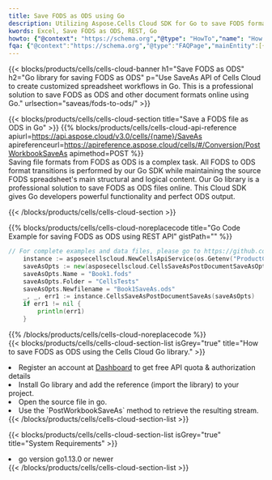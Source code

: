```yaml
---
title: Save FODS as ODS using Go 
description: Utilizing Aspose.Cells Cloud SDK for Go to save FODS format file as ODS format file. 
kwords: Excel, Save FODS as ODS, REST, Go
howto: {"@context": "https://schema.org","@type": "HowTo","name": "How to save FODS as ODS using the Cells Cloud Go library.","description": "How to save FODS as ODS using the Cells Cloud Go library.","image": {"@type": "ImageObject"},"url": "/go/saveas/fods-to-ods/","step": [{ "@type": "HowToStep","name": "How to save FODS as ODS using the Cells Cloud Go library. step 1", "image": {"@type": "ImageObject",},"url": "/go/saveas/fods-to-ods/","text": "Register an account at <a href='https://dashboard.aspose.cloud/'>Dashboard</a> to get free API quota & authorization details",},{ "@type": "HowToStep","name": "How to save FODS as ODS using the Cells Cloud Go library. step 1", "image": {"@type": "ImageObject",},"url": "/go/saveas/fods-to-ods/","text": "Install Go library and add the reference (import the library) to your project.",},{ "@type": "HowToStep","name": "How to save FODS as ODS using the Cells Cloud Go library. step 1", "image": {"@type": "ImageObject",},"url": "/go/saveas/fods-to-ods/","text": "Open the source file in go.",},{ "@type": "HowToStep","name": "How to save FODS as ODS using the Cells Cloud Go library. step 1", "image": {"@type": "ImageObject",},"url": "/go/saveas/fods-to-ods/","text": "Use the `PostWorkbookSaveAs` method to retrieve the resulting stream.",}, ],"supply": {"@type": "HowToSupply","name": "document"},"tool": [{"@type": "HowToTool","name": "Goland, Visual Studio Code, Eclipse"},{"@type": "HowToTool","name": "Aspose Cells"}],"totalTime": "PT6M"}
fqa: {"@context":"https://schema.org","@type":"FAQPage","mainEntity":[{"@type":"Question","name":"Why save file as other formats file in C# using REST API?","acceptedAnswer":{"@type":"Answer","text":"Documents are encoded in many ways, and some files may be incompatible with the software you use. To open and read such files, just save them as appropriate file formats.<br/><ol><li>Install .NET SDK and add the reference (import the library) to your project.</li><li>Open the source file in C# using REST API.</li><li>Call the PostWorkbookSaveAsRequest() method, passing an output filename with required extension.</li><li>Get the result of save as a separate file.</li></ol>"}},{"@type":"Question","name":"What file formats can I save as with your C# library?","acceptedAnswer":{"@type":"Answer","text":"We support a variety of file formats for conversion using .NET library, including XLSX, Excel, xls , PDF, CSV, HTML, Markdown, XML, PNG, JPG, TIFF, Json, TXT and many more."}},{"@type":"Question","name":"What is the maximum allowed file size for conversion using this .NET library?","acceptedAnswer":{"@type":"Answer","text":"There are no file size limits for format conversions using .NET library."}}]}
---
```



{{< blocks/products/cells/cells-cloud-banner h1="Save FODS as ODS" h2="Go library for saving FODS as ODS" p="Use SaveAs API of Cells Cloud to create customized spreadsheet workflows in Go. This is a professional solution to save FODS as ODS and other document formats online using Go." urlsection="saveas/fods-to-ods/" >}}

{{< blocks/products/cells/cells-cloud-section  title="Save a FODS file as ODS in Go" >}}
{{% blocks/products/cells/cells-cloud-api-reference  apiurl=https://api.aspose.cloud/v3.0/cells/{name}/SaveAs  apireferenceurl=https://apireference.aspose.cloud/cells/#/Conversion/PostWorkbookSaveAs  apimethod=POST %}}
<br/>
Saving file formats from FODS as ODS is a complex task. All FODS to ODS format transitions is performed by our Go SDK while maintaining the source FODS spreadsheet's main structural and logical content. Our Go library is a professional solution to save FODS as ODS files online. This Cloud SDK gives Go developers powerful functionality and perfect ODS output.

{{< /blocks/products/cells/cells-cloud-section >}}

{{% blocks/products/cells/cells-cloud-noreplacecode title="Go Code Example for saving FODS as ODS using REST API" gistPath="" %}}
  
```go
// For complete examples and data files, please go to https://github.com/aspose-cells-cloud/aspose-cells-cloud-go/
    instance := asposecellscloud.NewCellsApiService(os.Getenv("ProductClientId"), os.Getenv("ProductClientSecret"))
    saveAsOpts := new(asposecellscloud.CellsSaveAsPostDocumentSaveAsOpts)
    saveAsOpts.Name = "Book1.fods"
    saveAsOpts.Folder = "CellsTests"
    saveAsOpts.Newfilename = "Book1SaveAs.ods"
    _, _, err1 := instance.CellsSaveAsPostDocumentSaveAs(saveAsOpts)
    if err1 != nil {
	    println(err1)
    }
```
  
{{% /blocks/products/cells/cells-cloud-noreplacecode  %}}
<br/>
{{< blocks/products/cells/cells-cloud-section-list isGrey="true"  title="How to save FODS as ODS using the Cells Cloud Go library." >}}
<li>Register an account at <a href="https://dashboard.aspose.cloud/">Dashboard</a> to get free API quota & authorization details</li>
<li>Install Go library and add the reference (import the library) to your project.</li>
<li>Open the source file in go.</li>
<li>Use the `PostWorkbookSaveAs` method to retrieve the resulting stream.</li>
{{< /blocks/products/cells/cells-cloud-section-list >}}

{{< blocks/products/cells/cells-cloud-section-list isGrey="true"  title="System Requirements" >}}
<li>go version go1.13.0 or newer</li>
{{< /blocks/products/cells/cells-cloud-section-list >}}
